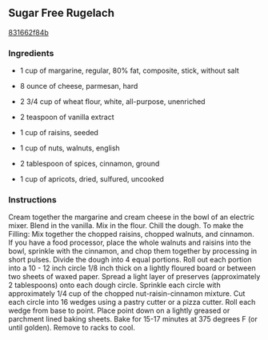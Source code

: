 ## Sugar Free Rugelach

[831662f84b](http://allrecipes.com/recipe/sugar-free-rugelach/)

### Ingredients

 - 1 cup of margarine, regular, 80% fat, composite, stick, without salt

 - 8 ounce of cheese, parmesan, hard

 - 2 3/4 cup of wheat flour, white, all-purpose, unenriched

 - 2 teaspoon of vanilla extract

 - 1 cup of raisins, seeded

 - 1 cup of nuts, walnuts, english

 - 2 tablespoon of spices, cinnamon, ground

 - 1 cup of apricots, dried, sulfured, uncooked

### Instructions

Cream together the margarine and cream cheese in the bowl of an electric mixer. Blend in the vanilla. Mix in the flour. Chill the dough. To make the Filling: Mix together the chopped raisins, chopped walnuts, and cinnamon. If you have a food processor, place the whole walnuts and raisins into the bowl, sprinkle with the cinnamon, and chop them together by processing in short pulses. Divide the dough into 4 equal portions. Roll out each portion into a 10 - 12 inch circle 1/8 inch thick on a lightly floured board or between two sheets of waxed paper. Spread a light layer of preserves (approximately 2 tablespoons) onto each dough circle. Sprinkle each circle with approximately 1/4 cup of the chopped nut-raisin-cinnamon mixture. Cut each circle into 16 wedges using a pastry cutter or a pizza cutter. Roll each wedge from base to point. Place point down on a lightly greased or parchment lined baking sheets. Bake for 15-17 minutes at 375 degrees F (or until golden). Remove to racks to cool.